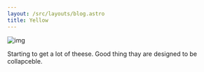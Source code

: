 ```yaml
---
layout: /src/layouts/blog.astro
title: Yellow
---
```


![img](/images/blog/crashgami.jpg)

Starting to get a lot of theese. Good thing thay are designed to be collapceble.